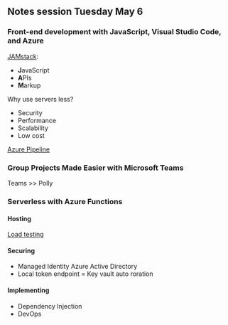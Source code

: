 ## Notes session Tuesday May 6

### Front-end development with JavaScript, Visual Studio Code, and Azure

[JAMstack](https://jamstack.org/):
- **J**avaScript
- **A**PIs
- **M**arkup

Why use servers less?
- Security
- Performance
- Scalability
- Low cost

[Azure Pipeline](https://github.com/marketplace/azure-pipelines)

### Group Projects Made Easier with Microsoft Teams

Teams >> Polly

### Serverless with Azure Functions

#### Hosting
[Load testing](https://loader.io/)

#### Securing
- Managed Identity Azure Active Directory
- Local token endpoint
= Key vault auto roration

#### Implementing
- Dependency Injection
- DevOps

